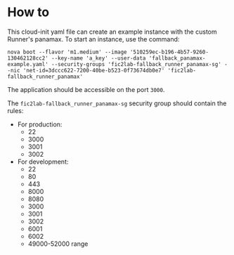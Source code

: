 # How to

This cloud-init yaml file can create an example instance with the custom Runner's panamax.
To start an instance, use the command:


```
nova boot --flavor 'm1.medium' --image '510259ec-b196-4b57-9260-130462128cc2' --key-name 'a_key' --user-data 'fallback_panamax-example.yaml' --security-groups 'fic2lab-fallback_runner_panamax-sg' --nic 'net-id=3dccc622-7200-40be-b523-0f73674db0e7' 'fic2lab-fallback_runner_panamax'
```

The application should be accessible on the port `3000`.


The `fic2lab-fallback_runner_panamax-sg` security group should contain the rules:
* For production:
  * 22
  * 3000
  * 3001
  * 3002
* For development:
  * 22
  * 80
  * 443
  * 8000
  * 8080
  * 3000
  * 3001
  * 3002
  * 6001
  * 6002
  * 49000-52000 range
